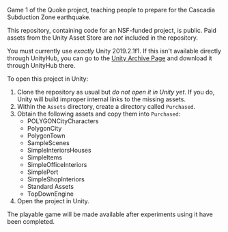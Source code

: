 Game 1 of the Quoke project, teaching people to prepare for the Cascadia Subduction Zone earthquake.

This repository, containing code for an NSF-funded project, is public. Paid assets from the Unity Asset Store are *not* included in the repository.

You must currently use *exactly* Unity 2019.2.1f1. If this isn't available directly through UnityHub, you can go to the [Unity Archive Page](https://unity3d.com/get-unity/download/archive) and download it through UnityHub there.

To open this project in Unity:

1. Clone the repository as usual but *do not open it in Unity yet*. If you do, Unity will build improper internal links to the missing assets.
2. Within the `Assets` directory, create a directory called `Purchased`.
3. Obtain the following assets and copy them into `Purchased`:
    - POLYGONCityCharacters
    - PolygonCity
    - PolygonTown
    - SampleScenes
    - SimpleInteriorsHouses
    - SimpleItems
    - SimpleOfficeInteriors
    - SimplePort
    - SimpleShopInteriors
    - Standard Assets
    - TopDownEngine
4. Open the project in Unity.

The playable game will be made available after experiments using it have been completed.
